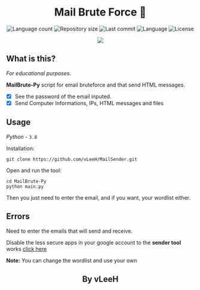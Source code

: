 <h1 align="center">Mail Brute Force 📧</h1>

<p align="center">
   <img alt="Language count" src="https://img.shields.io/github/languages/count/vleeh/MailBrute-Py">

   <img alt="Repository size" src="https://img.shields.io/github/repo-size/vleeh/MailBrute-Py">

   <img alt="Last commit" src="https://img.shields.io/github/last-commit/vleeh/MailBrute-Py">

   <img alt="Language" src="https://img.shields.io/badge/Python-3.7%20%7C%203.8-blue.svg"> 
    
   <img alt="License" src="https://img.shields.io/github/license/vLeeH/Mail-Bruteforce.svg">
</p>

<p align="center">
    <img src="https://github.com/vLeeH/MailBrute-Py/blob/main/.thumb/example.png">
</p>

## What is this? 
_For educational purposes._

<strong>MailBrute-Py</strong> script for email bruteforce and that send HTML messages.

- [x] See the password of the email inputed.
- [x] Send Computer Informations, IPs, HTML messages and files

## Usage
_Python_ - `3.8`

Installation:
```
git clone https://github.com/vLeeH/MailSender.git
```
Open and run the tool:
```
cd MailBrute-Py
python main.py
```
Then you just need to enter the email, and if you want, your wordlist either.


## Errors
Need to enter the emails that will send and receive.

Disable the less secure apps in your google account to the **sender tool** works <a href="https://myaccount.google.com/lesssecureapps">click here</a>

**Note:** You can change the wordlist and use your own

<h2 align="center">By vLeeH</h2>
